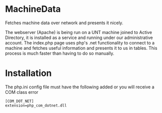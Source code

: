 MachineData
===========

Fetches machine data over network and presents it nicely.

The webserver (Apache) is being run on a UNT machine joined to Active Directory, it is installed as a service and running under our administrative account. The index.php page uses php's .net functionality to connect to a machine and fetches useful information and presents it to us in tables. This process is much faster than having to do so manually.

Installation
============
The php.ini config file must have the following added or you will receive a COM class error

```
[COM_DOT_NET] 
extension=php_com_dotnet.dll
```
